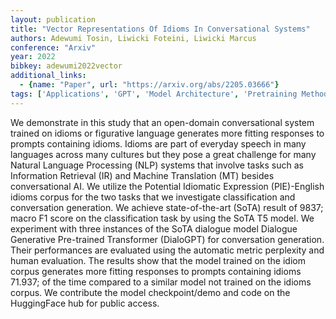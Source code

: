 ```yaml
---
layout: publication
title: "Vector Representations Of Idioms In Conversational Systems"
authors: Adewumi Tosin, Liwicki Foteini, Liwicki Marcus
conference: "Arxiv"
year: 2022
bibkey: adewumi2022vector
additional_links:
  - {name: "Paper", url: "https://arxiv.org/abs/2205.03666"}
tags: ['Applications', 'GPT', 'Model Architecture', 'Pretraining Methods', 'Prompting', 'Transformer']
---
```

We demonstrate in this study that an open-domain conversational system trained on idioms or figurative language generates more fitting responses to prompts containing idioms. Idioms are part of everyday speech in many languages across many cultures but they pose a great challenge for many Natural Language Processing (NLP) systems that involve tasks such as Information Retrieval (IR) and Machine Translation (MT) besides conversational AI. We utilize the Potential Idiomatic Expression (PIE)-English idioms corpus for the two tasks that we investigate classification and conversation generation. We achieve state-of-the-art (SoTA) result of 9837; macro F1 score on the classification task by using the SoTA T5 model. We experiment with three instances of the SoTA dialogue model Dialogue Generative Pre-trained Transformer (DialoGPT) for conversation generation. Their performances are evaluated using the automatic metric perplexity and human evaluation. The results show that the model trained on the idiom corpus generates more fitting responses to prompts containing idioms 71.937; of the time compared to a similar model not trained on the idioms corpus. We contribute the model checkpoint/demo and code on the HuggingFace hub for public access.
